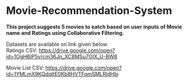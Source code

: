 # Movie-Recommendation-System

<b>This project suggests 5 movies to eatch based on user inputs of Movie name and Ratings using Collaborative Filtering.</b>


Datasets are available on link given below.
<br>
Ratings CSV:
https://drive.google.com/open?id=1OgH6IP5vrcm36Jn_XC8MSu7OIX_U-BW6

Movie List CSV:
https://drive.google.com/open?id=1YMLmX9KQdqltE0Kb8HVTFqmSMLRldHbi

